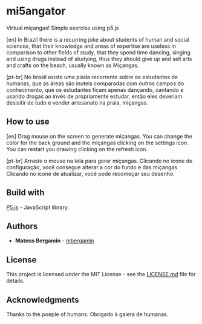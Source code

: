 # mi5angator
Virtual miçangas! Simple exercise using p5.js 

[en]
In Brazil there is a recurring joke about students of human and social sciences, that their knowledge and areas of expertise are useless in comparison to other fields of study, that they spend time dancing, singing and using drugs instead of studying, thus they should give up and sell arts and crafts on the beach, usually known as Miçangas.  

[pt-br]
No brasil existe uma piada recorrente sobre os estudantes de humanas, que as áreas são inuteis comparadas com outros campos do conhecimento, que os estudantes ficam apenas dançando, cantando e usando drogas ao invés de propriamente estudar, então eles deveriam desisitir de tudo e vender artesanato na praia, miçangas.

## How to use

[en]
Drag mouse on the screen to generate miçangas.
You can change the color for the back ground and the miçangas clicking on the settings icon.
You can restart you drawing clicking on the refresh icon.

[pt-br]
Arraste o mouse na tela para gerar miçangas.
Clicando no ícone de configuração, você consegue alterar a cor do fundo e das miçangas
Clicando no icone de atualizar, você pode recomeçar seu desenho.

## Build with

[P5.js](https://p5js.org/) - JavaScript library.

## Authors

* **Mateus Bergamin** - [mbergamin](https://github.com/mbergamin)

## License

This project is licensed under the MIT License - see the [LICENSE.md](LICENSE.md) file for details.

## Acknowledgments

Thanks to the poeple of humans.
Obrigado à galera de humanas.
